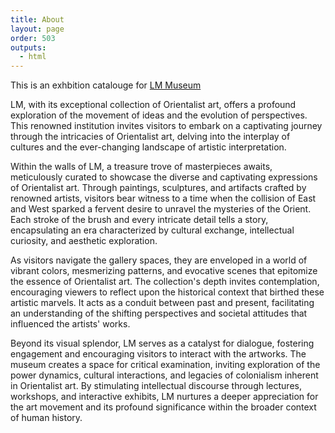```yaml
---
title: About
layout: page
order: 503
outputs:
  - html
---
```


This is an exhbition catalouge for [LM Museum](https://qm.org.qa/en/calendar/lusail-museum-tales-of-a-connected-world/about-the-galleries/)

LM, with its exceptional collection of Orientalist art, offers a profound exploration of the movement of ideas and the evolution of perspectives. This renowned institution invites visitors to embark on a captivating journey through the intricacies of Orientalist art, delving into the interplay of cultures and the ever-changing landscape of artistic interpretation.

Within the walls of LM, a treasure trove of masterpieces awaits, meticulously curated to showcase the diverse and captivating expressions of Orientalist art. Through paintings, sculptures, and artifacts crafted by renowned artists, visitors bear witness to a time when the collision of East and West sparked a fervent desire to unravel the mysteries of the Orient. Each stroke of the brush and every intricate detail tells a story, encapsulating an era characterized by cultural exchange, intellectual curiosity, and aesthetic exploration.

As visitors navigate the gallery spaces, they are enveloped in a world of vibrant colors, mesmerizing patterns, and evocative scenes that epitomize the essence of Orientalist art. The collection's depth invites contemplation, encouraging viewers to reflect upon the historical context that birthed these artistic marvels. It acts as a conduit between past and present, facilitating an understanding of the shifting perspectives and societal attitudes that influenced the artists' works.

Beyond its visual splendor, LM serves as a catalyst for dialogue, fostering engagement and encouraging visitors to interact with the artworks. The museum creates a space for critical examination, inviting exploration of the power dynamics, cultural interactions, and legacies of colonialism inherent in Orientalist art. By stimulating intellectual discourse through lectures, workshops, and interactive exhibits, LM nurtures a deeper appreciation for the art movement and its profound significance within the broader context of human history.

